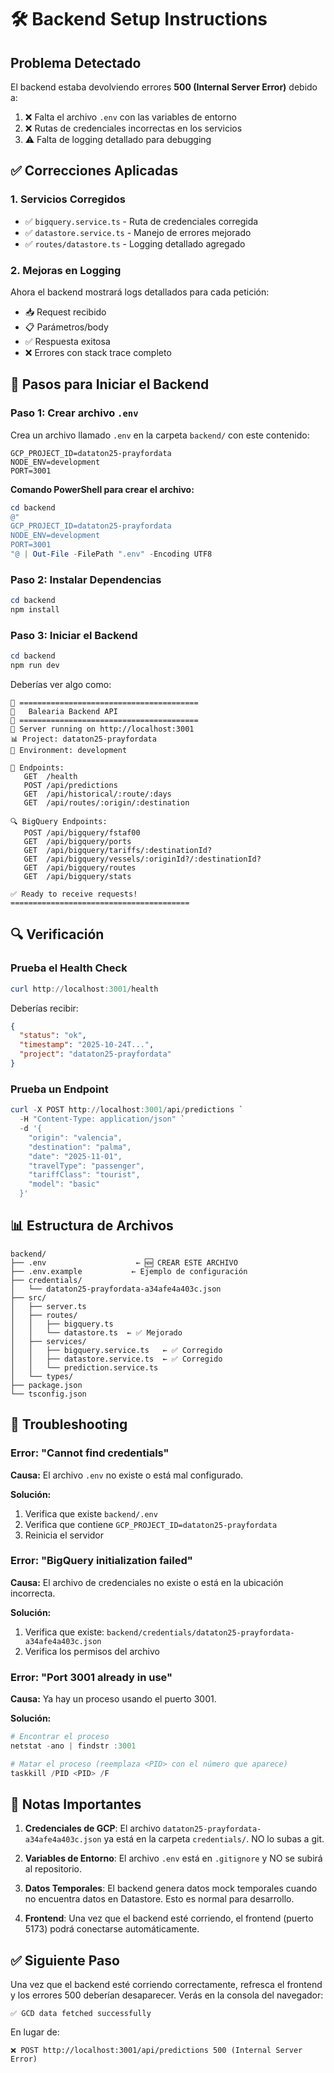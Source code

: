# 🛠️ Backend Setup Instructions

## Problema Detectado

El backend estaba devolviendo errores **500 (Internal Server Error)** debido a:

1. ❌ Falta el archivo `.env` con las variables de entorno
2. ❌ Rutas de credenciales incorrectas en los servicios
3. ⚠️ Falta de logging detallado para debugging

## ✅ Correcciones Aplicadas

### 1. **Servicios Corregidos**
- ✅ `bigquery.service.ts` - Ruta de credenciales corregida
- ✅ `datastore.service.ts` - Manejo de errores mejorado
- ✅ `routes/datastore.ts` - Logging detallado agregado

### 2. **Mejoras en Logging**
Ahora el backend mostrará logs detallados para cada petición:
- 📥 Request recibido
- 📋 Parámetros/body
- ✅ Respuesta exitosa
- ❌ Errores con stack trace completo

## 🚀 Pasos para Iniciar el Backend

### Paso 1: Crear archivo `.env`

Crea un archivo llamado `.env` en la carpeta `backend/` con este contenido:

```env
GCP_PROJECT_ID=dataton25-prayfordata
NODE_ENV=development
PORT=3001
```

**Comando PowerShell para crear el archivo:**

```powershell
cd backend
@"
GCP_PROJECT_ID=dataton25-prayfordata
NODE_ENV=development
PORT=3001
"@ | Out-File -FilePath ".env" -Encoding UTF8
```

### Paso 2: Instalar Dependencias

```powershell
cd backend
npm install
```

### Paso 3: Iniciar el Backend

```powershell
cd backend
npm run dev
```

Deberías ver algo como:

```
🚢 ========================================
🚢   Balearia Backend API
🚢 ========================================
🚀 Server running on http://localhost:3001
📊 Project: dataton25-prayfordata
🔧 Environment: development

📡 Endpoints:
   GET  /health
   POST /api/predictions
   GET  /api/historical/:route/:days
   GET  /api/routes/:origin/:destination

🔍 BigQuery Endpoints:
   POST /api/bigquery/fstaf00
   GET  /api/bigquery/ports
   GET  /api/bigquery/tariffs/:destinationId?
   GET  /api/bigquery/vessels/:originId?/:destinationId?
   GET  /api/bigquery/routes
   GET  /api/bigquery/stats

✅ Ready to receive requests!
========================================
```

## 🔍 Verificación

### Prueba el Health Check

```powershell
curl http://localhost:3001/health
```

Deberías recibir:

```json
{
  "status": "ok",
  "timestamp": "2025-10-24T...",
  "project": "dataton25-prayfordata"
}
```

### Prueba un Endpoint

```powershell
curl -X POST http://localhost:3001/api/predictions `
  -H "Content-Type: application/json" `
  -d '{
    "origin": "valencia",
    "destination": "palma",
    "date": "2025-11-01",
    "travelType": "passenger",
    "tariffClass": "tourist",
    "model": "basic"
  }'
```

## 📊 Estructura de Archivos

```
backend/
├── .env                    ← 🆕 CREAR ESTE ARCHIVO
├── .env.example           ← Ejemplo de configuración
├── credentials/
│   └── dataton25-prayfordata-a34afe4a403c.json
├── src/
│   ├── server.ts
│   ├── routes/
│   │   ├── bigquery.ts
│   │   └── datastore.ts  ← ✅ Mejorado
│   ├── services/
│   │   ├── bigquery.service.ts   ← ✅ Corregido
│   │   ├── datastore.service.ts  ← ✅ Corregido
│   │   └── prediction.service.ts
│   └── types/
├── package.json
└── tsconfig.json
```

## 🐛 Troubleshooting

### Error: "Cannot find credentials"

**Causa:** El archivo `.env` no existe o está mal configurado.

**Solución:**
1. Verifica que existe `backend/.env`
2. Verifica que contiene `GCP_PROJECT_ID=dataton25-prayfordata`
3. Reinicia el servidor

### Error: "BigQuery initialization failed"

**Causa:** El archivo de credenciales no existe o está en la ubicación incorrecta.

**Solución:**
1. Verifica que existe: `backend/credentials/dataton25-prayfordata-a34afe4a403c.json`
2. Verifica los permisos del archivo

### Error: "Port 3001 already in use"

**Causa:** Ya hay un proceso usando el puerto 3001.

**Solución:**
```powershell
# Encontrar el proceso
netstat -ano | findstr :3001

# Matar el proceso (reemplaza <PID> con el número que aparece)
taskkill /PID <PID> /F
```

## 📝 Notas Importantes

1. **Credenciales de GCP**: El archivo `dataton25-prayfordata-a34afe4a403c.json` ya está en la carpeta `credentials/`. NO lo subas a git.

2. **Variables de Entorno**: El archivo `.env` está en `.gitignore` y NO se subirá al repositorio.

3. **Datos Temporales**: El backend genera datos mock temporales cuando no encuentra datos en Datastore. Esto es normal para desarrollo.

4. **Frontend**: Una vez que el backend esté corriendo, el frontend (puerto 5173) podrá conectarse automáticamente.

## ✅ Siguiente Paso

Una vez que el backend esté corriendo correctamente, refresca el frontend y los errores 500 deberían desaparecer. Verás en la consola del navegador:

```
✅ GCD data fetched successfully
```

En lugar de:

```
❌ POST http://localhost:3001/api/predictions 500 (Internal Server Error)
```

